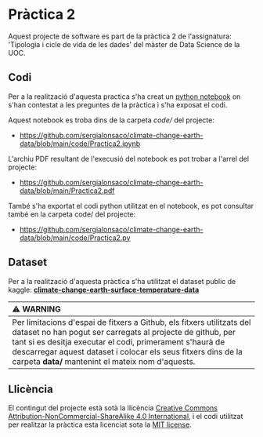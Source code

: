 # Pràctica 2

Aquest projecte de software es part de la pràctica 2 de l'assignatura: 'Tipologia i cicle de vida de les dades' del màster de Data Science de la UOC.

## Codi

Per a la realització d'aquesta practica s'ha creat un [python notebook](https://jupyter.org/) on s'han contestat a les preguntes de la pràctica i s'ha exposat el codi. 

Aquest notebook es troba dins de la carpeta *code/* del projecte:
- https://github.com/sergialonsaco/climate-change-earth-data/blob/main/code/Practica2.ipynb

L'archiu PDF resultant de l'execusió del notebook es pot trobar a l'arrel del projecte:
- https://github.com/sergialonsaco/climate-change-earth-data/blob/main/Practica2.pdf

També s'ha exportat el codi python utilitzat en el notebook, es pot consultar també en la carpeta code/ del projecte:
- https://github.com/sergialonsaco/climate-change-earth-data/blob/main/code/Practica2.py

## Dataset

Per a la realització d'aquesta pràctica s'ha utilitzat el dataset public de kaggle:
[**climate-change-earth-surface-temperature-data**](https://www.kaggle.com/berkeleyearth/climate-change-earth-surface-temperature-data)

| :warning: WARNING          |
|:---------------------------|
| Per limitacions d'espai de fitxers a Github, els fitxers utilitzats del dataset no han pogut ser carregats al projecte de github, per tant si es desitja executar el codi, primerament s'haurà de descarregar aquest dataset i colocar els seus fitxers dins de la carpeta **data/** mantenint el mateix nom d'aquests. |

## Llicència

El contingut del projecte està sotà la llicència [Creative Commons Attribution-NonCommercial-ShareAlike 4.0 International](https://creativecommons.org/licenses/by-nc-sa/4.0/), i el codi utilitzat per realitzar la pràctica esta licenciat sota la [MIT license](http://opensource.org/licenses/mit-license.php).
